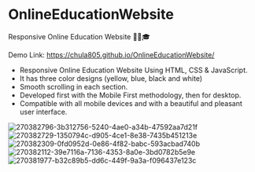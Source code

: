 # OnlineEducationWebsite

Responsive Online Education Website 👩‍🎓🎓

Demo Link: https://chula805.github.io/OnlineEducationWebsite/

* Responsive Online Education Website Using HTML, CSS & JavaScript.
* It has three color designs (yellow, blue, black and white)
* Smooth scrolling in each section.
* Developed first with the Mobile First methodology, then for desktop.
* Compatible with all mobile devices and with a beautiful and pleasant user interface.

![270382796-3b312756-5240-4ae0-a34b-47592aa7d21f](https://github.com/chula805/OnlineEducationWebsite/assets/121760253/18481f23-799c-45f2-85b0-8f5ee9a2457e)
![270382729-1350794c-d905-4ce1-8e38-7435b451213e](https://github.com/chula805/OnlineEducationWebsite/assets/121760253/c43645fd-ed6a-4adb-bef3-b409133be58d)
![270382309-0fd0952d-0e86-4f82-babc-593acbad740b](https://github.com/chula805/OnlineEducationWebsite/assets/121760253/84f3fd3f-838e-4298-a27d-554314e8dc7b)
![270382112-39e7116a-7136-4353-8a0e-3bd0782b5e9e](https://github.com/chula805/OnlineEducationWebsite/assets/121760253/abcf35f8-1ca0-4706-bc08-256b7f59109c)
![270381977-b32c89b5-dd6c-449f-9a3a-f096437e123c](https://github.com/chula805/OnlineEducationWebsite/assets/121760253/7753a844-6e48-402c-8b50-eb0d03acb9bf)


